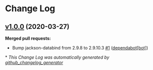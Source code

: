 # Change Log

## [v1.0.0](https://github.com/NASA-PDS-Incubator/mi-label/tree/v1.0.0) (2020-03-27)
**Merged pull requests:**

- Bump jackson-databind from 2.9.8 to 2.9.10.3 [\#1](https://github.com/NASA-PDS-Incubator/mi-label/pull/1) ([dependabot[bot]](https://github.com/apps/dependabot))



\* *This Change Log was automatically generated by [github_changelog_generator](https://github.com/skywinder/Github-Changelog-Generator)*